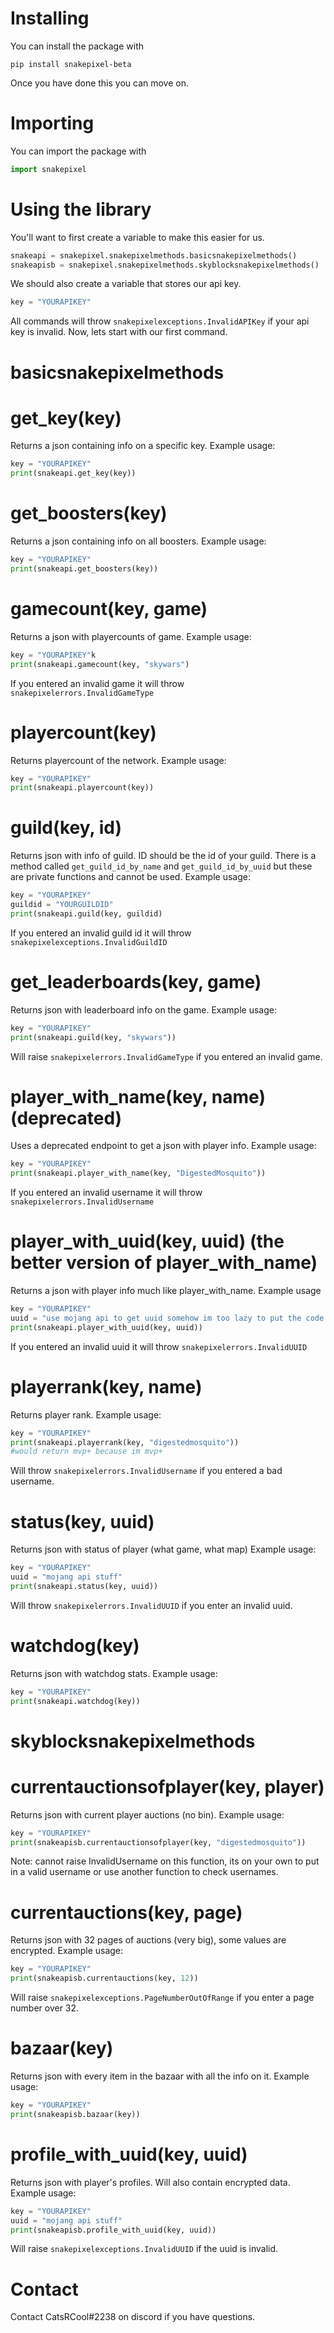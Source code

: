 # Installing
You can install the package with
```
pip install snakepixel-beta
```
Once you have done this you can move on.

# Importing
You can import the package with 
```python
import snakepixel
```

# Using the library
You'll want to first create a variable to make this easier for us.
```python
snakeapi = snakepixel.snakepixelmethods.basicsnakepixelmethods()
snakeapisb = snakepixel.snakepixelmethods.skyblocksnakepixelmethods()
```
We should also create a variable that stores our api key.
```python
key = "YOURAPIKEY"
```
All commands will throw ```snakepixelexceptions.InvalidAPIKey``` if your api key is invalid.
Now, lets start with our first command.

# basicsnakepixelmethods

# get_key(key)
Returns a json containing info on a specific key.
Example usage:
```python
key = "YOURAPIKEY"
print(snakeapi.get_key(key))
```

# get_boosters(key)
Returns a json containing info on all boosters.
Example usage:
```python
key = "YOURAPIKEY"
print(snakeapi.get_boosters(key))
```

# gamecount(key, game)
Returns a json with playercounts of game.
Example usage:
```python
key = "YOURAPIKEY"k
print(snakeapi.gamecount(key, "skywars")
```
If you entered an invalid game it will throw ```snakepixelerrors.InvalidGameType```

# playercount(key)
Returns playercount of the network.
Example usage:
```python
key = "YOURAPIKEY"
print(snakeapi.playercount(key))
```

# guild(key, id)
Returns json with info of guild.
ID should be the id of your guild. There is a method called ```get_guild_id_by_name``` and ```get_guild_id_by_uuid``` but these are private functions and cannot be used.
Example usage:
```python
key = "YOURAPIKEY"
guildid = "YOURGUILDID"
print(snakeapi.guild(key, guildid)
```
If you entered an invalid guild id it will throw ```snakepixelexceptions.InvalidGuildID```

# get_leaderboards(key, game)
Returns json with leaderboard info on the game.
Example usage:
```python
key = "YOURAPIKEY"
print(snakeapi.guild(key, "skywars"))
```
Will raise ```snakepixelerrors.InvalidGameType``` if you entered an invalid game.

# player_with_name(key, name) (deprecated)
Uses a deprecated endpoint to get a json with player info.
Example usage:
```python
key = "YOURAPIKEY"
print(snakeapi.player_with_name(key, "DigestedMosquito"))
```
If you entered an invalid username it will throw ```snakepixelerrors.InvalidUsername```

# player_with_uuid(key, uuid) (the better version of player_with_name)
Returns a json with player info much like player_with_name.
Example usage
```python
key = "YOURAPIKEY"
uuid = "use mojang api to get uuid somehow im too lazy to put the code i used to do this"
print(snakeapi.player_with_uuid(key, uuid))
```
If you entered an invalid uuid it will throw ```snakepixelerrors.InvalidUUID```

# playerrank(key, name)
Returns player rank.
Example usage:
```python
key = "YOURAPIKEY"
print(snakeapi.playerrank(key, "digestedmosquito"))
#would return mvp+ because im mvp+
```
Will throw ```snakepixelerrors.InvalidUsername``` if you entered a bad username.

# status(key, uuid)
Returns json with status of player (what game, what map)
Example usage:
```python
key = "YOURAPIKEY"
uuid = "mojang api stuff"
print(snakeapi.status(key, uuid))
```
Will throw ```snakepixelerrors.InvalidUUID``` if you enter an invalid uuid.

# watchdog(key)
Returns json with watchdog stats.
Example usage:
```python
key = "YOURAPIKEY"
print(snakeapi.watchdog(key))
```

# skyblocksnakepixelmethods

# currentauctionsofplayer(key, player)
Returns json with current player auctions (no bin).
Example usage:
```python
key = "YOURAPIKEY"
print(snakeapisb.currentauctionsofplayer(key, "digestedmosquito"))
```
Note: cannot raise InvalidUsername on this function, its on your own to put in a valid username or use another function to check usernames.

# currentauctions(key, page)
Returns json with 32 pages of auctions (very big), some values are encrypted.
Example usage:
```python
key = "YOURAPIKEY"
print(snakeapisb.currentauctions(key, 12))
```
Will raise ```snakepixelexceptions.PageNumberOutOfRange``` if you enter a page number over 32.

# bazaar(key)
Returns json with every item in the bazaar with all the info on it.
Example usage:
```python
key = "YOURAPIKEY"
print(snakeapisb.bazaar(key))
```

# profile_with_uuid(key, uuid)
Returns json with player's profiles. Will also contain encrypted data.
Example usage:
```python
key = "YOURAPIKEY"
uuid = "mojang api stuff"
print(snakeapisb.profile_with_uuid(key, uuid))
```
Will raise ```snakepixelexceptions.InvalidUUID``` if the uuid is invalid.

# Contact
Contact CatsRCool#2238 on discord if you have questions.
